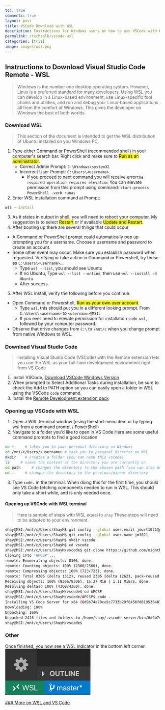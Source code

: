 ```yaml
---
toc: true
comments: true
layout: post
title: VSCode Download with WSL
description: Instructions for Windows users on how to use VSCode with WSL in order to add a Linux-based development.
permalink: /techtalk/vscode-wsl
categories: [tri1]
image: images/wsl.png
---
```


## Instructions to Download Visual Studio Code Remote - WSL
> Windows is the number one desktop operating system.  However, Linux is a preferred standard for many developers.  Using WSL you can develop in a Linux-based environment, use Linux-specific tool chains and utilities, and run and debug your Linux-based applications all from the comfort of Windows.  This gives the developer on Windows the best of both worlds.

### Download WSL 
> This section of the document is intended to get the WSL distribution of Ubuntu installed on you Windows PC.  
1. Type either Command or PowerShell (recommended shell) in your computer's search bar. Right click and make sure to <mark>Run as an administrator</mark>.
    - Correct Admin Prompt: ```C:\Windows\system32```
    - Incorrect User Prompt:  ```C:\Users\<username>```
        -  If you proceed to next command you will receive error```the required operation requires elevation```  You can elevate permission from this prompt using command: ```start-process PowerShell -verb runas```
2. Enter WSL installation command at Prompt:
```bash
wsl --install
```
3. As it states in output in shell, you will need to reboot your computer.  My suggestion is to select <mark>Restart</mark> or if available <mark>Update and Restart</mark>. 
4. After booting up there are several things that could occur
- A Command or PowerShell prompt could automatically pop up prompting you for a username. Choose a username and password to create an account.
- Some other event may occur.  Make sure you establish password when requested.  Verifying or take action in Command or Powershell, try these as ```C:\Users\<username>```...
   - Type ```wsl --list```, you should see Ubuntu
   - If no Ubuntu, Type ```wsl --list --online```, then use ```wsl --install -d Ubuntu```
   - After success
5. After WSL install, verify the following before you continue:
- Open Command or Powershell, <mark>Run as your own user account</mark>.
    - Type ```wsl```, this should put you in a different looking prompt. From ```C:\Users\<username>``` to ```<username>@MSI:```
    - If you ever need to elevate permission for installation ```sudo wsl```, followed by your computer password.
- Observe that drive changes from ```C:\``` to ```/mnt/c``` when you change prompt from native Windows to WSL.

### Download Visual Studio Code
> Installing Visual Studio Code (VSCode) with the Remote extension lets you use the WSL as your full-time development environment right from VS Code
1. Install VSCode, [Download VSCode Windows Version](https://code.visualstudio.com/)
2. When prompted to Select Additional Tasks during installation, be sure to check the Add to PATH option so you can easily open a folder in WSL using the VSCode ```code``` command.
3. Install the [Remote Development extension pack](https://marketplace.visualstudio.com/items?itemName=ms-vscode-remote.vscode-remote-extensionpack)

### Opening up VSCode with WSL
1. Open a WSL terminal window (using the start menu item or by typing wsl from a command prompt / PowerShell)
2. Navigate to a folder you'd like to open in VS Code
Here are some useful command prompts to find a good location
```bash
cd ~     # takes you to your personal directory on Windows
cd /mnt/c/Users/<username> # task you to personal director on WSL
mkdir    # creates a folder (you can name this vscode)  
ls     # views the content of the directory you are currently on
cd path     # changes the directory to the chosen path (you can also do cd /mnt/c/Users/<username>/vscode)
cd ..    # changes the directory to the previous/parent directory
```
3. Type ```code.``` in the terminal. When doing this for the first time, you should see VS Code fetching components needed to run in WSL. This should only take a short while, and is only needed once.

#### Opening up VSCode with WSL terminal
> Here is sample of steps with WSL <username> equal to ```shay```  These steps will need to be adapted to your environment.
```bash
shay@MSI:/mnt/c/Users/ShayM$ git config --global user.email jmort1021@gmail.com
shay@MSI:/mnt/c/Users/ShayM$ git config --global user.name jm1021
shay@MSI:/mnt/c/Users/ShayM$ mkdir vscode
shay@MSI:/mnt/c/Users/ShayM$ cd vscode
shay@MSI:/mnt/c/Users/ShayM/vscode$ git clone https://github.com/nighthawkcoders/APCSP.git
Cloning into 'APCSP'...
remote: Enumerating objects: 8306, done.
remote: Counting objects: 100% (2360/2360), done.
remote: Compressing objects: 100% (723/723), done.
remote: Total 8306 (delta 1312), reused 2305 (delta 1262), pack-reused 5946
Receiving objects: 100% (8306/8306), 16.27 MiB | 1.11 MiB/s, done.
Resolving deltas: 100% (4360/4360), done.
shay@MSI:/mnt/c/Users/ShayM/vscode$ cd APCSP
shay@MSI:/mnt/c/Users/ShayM/vscode/APCSP$ code .
Installing VS Code Server for x64 (6d9b74a70ca9c7733b29f0456fd8195364076dda)
Downloading: 100%
Unpacking: 100%
Unpacked 2416 files and folders to /home/shay/.vscode-server/bin/6d9b74a70ca9c7733b29f0456fd8195364076dda.
shay@MSI:/mnt/c/Users/ShayM/vscode$
```

### Other
Once finished, you now see a WSL indicator in the bottom left corner.
![WSL Status Bar](images/wsl-statusbar-indicator.png)

[### More on WSL and VS Code](https://code.visualstudio.com/docs/remote/wsl)
